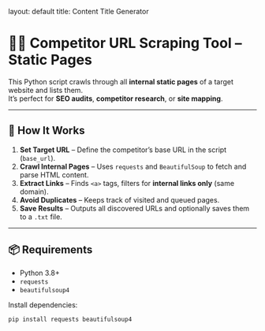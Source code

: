 layout: default
title: Content Title Generator

# 🕵️‍♂️ Competitor URL Scraping Tool – Static Pages

This Python script crawls through all **internal static pages** of a target website and lists them.  
It’s perfect for **SEO audits**, **competitor research**, or **site mapping**.

---

## 🚀 How It Works
1. **Set Target URL** – Define the competitor’s base URL in the script (`base_url`).
2. **Crawl Internal Pages** – Uses `requests` and `BeautifulSoup` to fetch and parse HTML content.
3. **Extract Links** – Finds `<a>` tags, filters for **internal links only** (same domain).
4. **Avoid Duplicates** – Keeps track of visited and queued pages.
5. **Save Results** – Outputs all discovered URLs and optionally saves them to a `.txt` file.

---

## 📦 Requirements
- Python 3.8+
- `requests`
- `beautifulsoup4`

Install dependencies:
```bash
pip install requests beautifulsoup4
